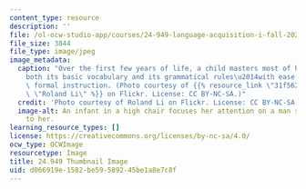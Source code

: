 ```yaml
---
content_type: resource
description: ''
file: /ol-ocw-studio-app/courses/24-949-language-acquisition-i-fall-2020/d066919e1582be59589245be1a8e7c8f_24-949f20-th.jpg
file_size: 3844
file_type: image/jpeg
image_metadata:
  caption: "Over the first few years of life, a child masters most of her native language\u2014\
    both its basic vocabulary and its grammatical rules\u2014with ease and without\
    \ formal instruction. (Photo courtesy of {{% resource_link \"31f56253-12ce-46db-8c3d-d25575b3cb82\"\
    \ \"Roland Li\" %}} on Flickr. License: CC BY-NC-SA.)"
  credit: 'Photo courtesy of Roland Li on Flickr. License: CC BY-NC-SA.'
  image-alt: An infant in a high chair focuses her attention on a man sitting next
    to her.
learning_resource_types: []
license: https://creativecommons.org/licenses/by-nc-sa/4.0/
ocw_type: OCWImage
resourcetype: Image
title: 24.949 Thumbnail Image
uid: d066919e-1582-be59-5892-45be1a8e7c8f
---
```

